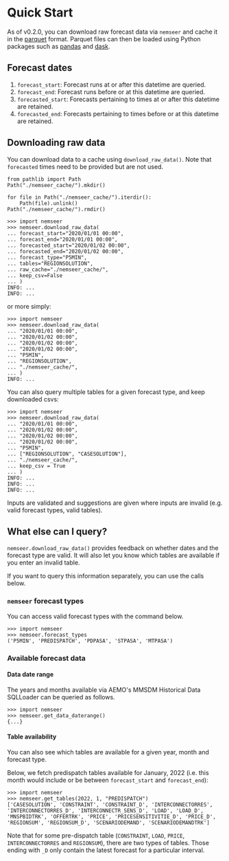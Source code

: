 # Quick Start

As of v0.2.0, you can download raw forecast data via `nemseer` and cache it in the [parquet](https://www.databricks.com/glossary/what-is-parquet) format. Parquet files can then be loaded using Python packages such as [pandas](https://pandas.pydata.org/docs/reference/api/pandas.read_parquet.html) and [dask](https://docs.dask.org/en/stable/generated/dask.dataframe.read_parquet.html).

## Forecast dates

1. `forecast_start`: Forecast runs at or after this datetime are queried.
2. `forecast_end`: Forecast runs before or at this datetime are queried.
3. `forecasted_start`: Forecasts pertaining to times at or after this datetime are retained.
4. `forecasted_end`: Forecasts pertaining to times before or at this datetime are retained.

## Downloading raw data

You can download data to a cache using `download_raw_data()`. Note that `forecasted` times need to be provided but are not used.

```{testsetup}
from pathlib import Path
Path("./nemseer_cache/").mkdir()
```

```{testcleanup}
for file in Path("./nemseer_cache/").iterdir():
    Path(file).unlink()
Path("./nemseer_cache/").rmdir()
```

```{doctest}
>>> import nemseer
>>> nemseer.download_raw_data(
... forecast_start="2020/01/01 00:00",
... forecast_end="2020/01/01 00:00",
... forecasted_start="2020/01/02 00:00",
... forecasted_end="2020/01/02 00:00",
... forecast_type="P5MIN",
... tables="REGIONSOLUTION",
... raw_cache="./nemseer_cache/",
... keep_csv=False
... )
INFO: ...
INFO: ...
```

or more simply:

```{doctest}
>>> import nemseer
>>> nemseer.download_raw_data(
... "2020/01/01 00:00",
... "2020/01/02 00:00",
... "2020/01/02 00:00",
... "2020/01/02 00:00",
... "P5MIN",
... "REGIONSOLUTION",
... "./nemseer_cache/",
... )
INFO: ...
```

You can also query multiple tables for a given forecast type, and keep downloaded csvs:

```{doctest}
>>> import nemseer
>>> nemseer.download_raw_data(
... "2020/01/01 00:00",
... "2020/01/02 00:00",
... "2020/01/02 00:00",
... "2020/01/02 00:00",
... "P5MIN",
... ["REGIONSOLUTION", "CASESOLUTION"],
... "./nemseer_cache/",
... keep_csv = True
... )
INFO: ...
INFO: ...
INFO: ...
```

Inputs are validated and suggestions are given where inputs are invalid (e.g. valid forecast types, valid tables).

## What else can I query?

`nemseer.download_raw_data()` provides feedback on whether dates and the forecast type are valid. It will also let you know which tables are available if you enter an invalid table.

If you want to query this information separately, you can use the calls below.

### `nemseer` forecast types

You can access valid forecast types with the command below.

```{doctest}
>>> import nemseer
>>> nemseer.forecast_types
('P5MIN', 'PREDISPATCH', 'PDPASA', 'STPASA', 'MTPASA')
```

### Available forecast data

#### Data date range

The years and months available via AEMO's MMSDM Historical Data SQLLoader can be queried as follows.

```{doctest}
>>> import nemseer
>>> nemseer.get_data_daterange()
{...}
```

#### Table availability

You can also see which tables are available for a given year, month and forecast type.

Below, we fetch predispatch tables available for January, 2022 (i.e. this month would include or be between `forecast_start` and `forecast_end`):

```{doctest}
>>> import nemseer
>>> nemseer.get_tables(2022, 1, "PREDISPATCH")
['CASESOLUTION', 'CONSTRAINT', 'CONSTRAINT_D', 'INTERCONNECTORRES', 'INTERCONNECTORRES_D', 'INTERCONNECTR_SENS_D', 'LOAD', 'LOAD_D', 'MNSPBIDTRK', 'OFFERTRK', 'PRICE', 'PRICESENSITIVITIE_D', 'PRICE_D', 'REGIONSUM', 'REGIONSUM_D', 'SCENARIODEMAND', 'SCENARIODEMANDTRK']
```

Note that for some pre-dispatch table (`CONSTRAINT`, `LOAD`, `PRICE`, `INTERCONNECTORRES` and `REGIONSUM`), there are two types of tables. Those ending with `_D` only contain the latest forecast for a particular interval.
